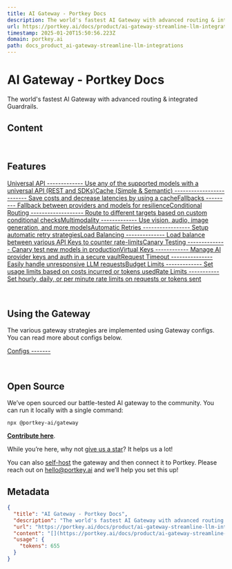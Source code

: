 ```yaml
---
title: AI Gateway - Portkey Docs
description: The world's fastest AI Gateway with advanced routing & integrated Guardrails.
url: https://portkey.ai/docs/product/ai-gateway-streamline-llm-integrations
timestamp: 2025-01-20T15:50:56.223Z
domain: portkey.ai
path: docs_product_ai-gateway-streamline-llm-integrations
---
```


# AI Gateway - Portkey Docs


The world's fastest AI Gateway with advanced routing & integrated Guardrails.


## Content

[​](https://portkey.ai/docs/product/ai-gateway-streamline-llm-integrations#features)

Features
------------------------------------------------------------------------------------------------

[Universal API ------------- Use any of the supported models with a universal API (REST and SDKs)](https://portkey.ai/docs/product/ai-gateway/universal-api)[Cache (Simple & Semantic) ------------------------- Save costs and decrease latencies by using a cache](https://portkey.ai/docs/product/ai-gateway/cache-simple-and-semantic)[Fallbacks --------- Fallback between providers and models for resilience](https://portkey.ai/docs/product/ai-gateway/fallbacks)[Conditional Routing ------------------- Route to different targets based on custom conditional checks](https://portkey.ai/docs/product/ai-gateway/conditional-routing)[Multimodality ------------- Use vision, audio, image generation, and more models](https://portkey.ai/docs/product/ai-gateway/multimodal-capabilities)[Automatic Retries ----------------- Setup automatic retry strategies](https://portkey.ai/docs/product/ai-gateway/automatic-retries)[Load Balancing -------------- Load balance between various API Keys to counter rate-limits](https://portkey.ai/docs/product/ai-gateway/load-balancing)[Canary Testing -------------- Canary test new models in production](https://portkey.ai/docs/product/ai-gateway/canary-testing)[Virtual Keys ------------ Manage AI provider keys and auth in a secure vault](https://portkey.ai/docs/product/ai-gateway/virtual-keys)[Request Timeout --------------- Easily handle unresponsive LLM requests](https://portkey.ai/docs/product/ai-gateway/request-timeouts)[Budget Limits ------------- Set usage limits based on costs incurred or tokens used](https://portkey.ai/docs/product/ai-gateway/virtual-keys/budget-limits)[Rate Limits ----------- Set hourly, daily, or per minute rate limits on requests or tokens sent](https://portkey.ai/docs/product/ai-gateway/rate-limits)

[​](https://portkey.ai/docs/product/ai-gateway-streamline-llm-integrations#using-the-gateway)

Using the Gateway
------------------------------------------------------------------------------------------------------------------

The various gateway strategies are implemented using Gateway configs. You can read more about configs below.

[Configs -------](https://portkey.ai/docs/product/ai-gateway/configs)

[​](https://portkey.ai/docs/product/ai-gateway-streamline-llm-integrations#open-source)

Open Source
------------------------------------------------------------------------------------------------------

We’ve open sourced our battle-tested AI gateway to the community. You can run it locally with a single command:

```
npx @portkey-ai/gateway
```

[**Contribute here**](https://github.com/portkey-ai/gateway).

While you’re here, why not [give us a star](https://git.new/ai-gateway-docs)? It helps us a lot!

You can also [self-host](https://github.com/Portkey-AI/gateway/blob/main/docs/installation-deployments.md) the gateway and then connect it to Portkey. Please reach out on [hello@portkey.ai](mailto:hello@portkey.ai) and we’ll help you set this up!

## Metadata

```json
{
  "title": "AI Gateway - Portkey Docs",
  "description": "The world's fastest AI Gateway with advanced routing & integrated Guardrails.",
  "url": "https://portkey.ai/docs/product/ai-gateway-streamline-llm-integrations",
  "content": "[​](https://portkey.ai/docs/product/ai-gateway-streamline-llm-integrations#features)\n\nFeatures\n------------------------------------------------------------------------------------------------\n\n[Universal API ------------- Use any of the supported models with a universal API (REST and SDKs)](https://portkey.ai/docs/product/ai-gateway/universal-api)[Cache (Simple & Semantic) ------------------------- Save costs and decrease latencies by using a cache](https://portkey.ai/docs/product/ai-gateway/cache-simple-and-semantic)[Fallbacks --------- Fallback between providers and models for resilience](https://portkey.ai/docs/product/ai-gateway/fallbacks)[Conditional Routing ------------------- Route to different targets based on custom conditional checks](https://portkey.ai/docs/product/ai-gateway/conditional-routing)[Multimodality ------------- Use vision, audio, image generation, and more models](https://portkey.ai/docs/product/ai-gateway/multimodal-capabilities)[Automatic Retries ----------------- Setup automatic retry strategies](https://portkey.ai/docs/product/ai-gateway/automatic-retries)[Load Balancing -------------- Load balance between various API Keys to counter rate-limits](https://portkey.ai/docs/product/ai-gateway/load-balancing)[Canary Testing -------------- Canary test new models in production](https://portkey.ai/docs/product/ai-gateway/canary-testing)[Virtual Keys ------------ Manage AI provider keys and auth in a secure vault](https://portkey.ai/docs/product/ai-gateway/virtual-keys)[Request Timeout --------------- Easily handle unresponsive LLM requests](https://portkey.ai/docs/product/ai-gateway/request-timeouts)[Budget Limits ------------- Set usage limits based on costs incurred or tokens used](https://portkey.ai/docs/product/ai-gateway/virtual-keys/budget-limits)[Rate Limits ----------- Set hourly, daily, or per minute rate limits on requests or tokens sent](https://portkey.ai/docs/product/ai-gateway/rate-limits)\n\n[​](https://portkey.ai/docs/product/ai-gateway-streamline-llm-integrations#using-the-gateway)\n\nUsing the Gateway\n------------------------------------------------------------------------------------------------------------------\n\nThe various gateway strategies are implemented using Gateway configs. You can read more about configs below.\n\n[Configs -------](https://portkey.ai/docs/product/ai-gateway/configs)\n\n[​](https://portkey.ai/docs/product/ai-gateway-streamline-llm-integrations#open-source)\n\nOpen Source\n------------------------------------------------------------------------------------------------------\n\nWe’ve open sourced our battle-tested AI gateway to the community. You can run it locally with a single command:\n\n```\nnpx @portkey-ai/gateway\n```\n\n[**Contribute here**](https://github.com/portkey-ai/gateway).\n\nWhile you’re here, why not [give us a star](https://git.new/ai-gateway-docs)? It helps us a lot!\n\nYou can also [self-host](https://github.com/Portkey-AI/gateway/blob/main/docs/installation-deployments.md) the gateway and then connect it to Portkey. Please reach out on [hello@portkey.ai](mailto:hello@portkey.ai) and we’ll help you set this up!",
  "usage": {
    "tokens": 655
  }
}
```
